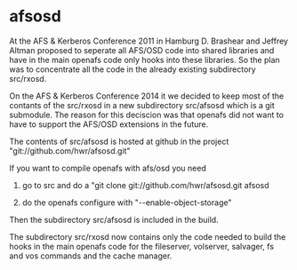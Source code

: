 afsosd
======

At the AFS & Kerberos Conference 2011 in Hamburg D. Brashear and Jeffrey Altman
proposed to seperate all AFS/OSD code into shared libraries and have in the
main openafs code only hooks into these libraries. So the plan was to
concentrate all the code in  the already existing subdirectory src/rxosd.

On the AFS & Kerberos Conference 2014 it we decided to keep most of the contants
of the src/rxosd in a new subdirectory src/afsosd which is a git submodule.
The reason for this deciscion was that openafs did not want to have to support
the AFS/OSD extensions in the future.

The contents of src/afsosd is hosted at github in the project
"git://github.com/hwr/afsosd.git"

If you want to compile openafs with afs/osd you need

1)	go to src and do a "git clone git://github.com/hwr/afsosd.git afsosd

2)	do the openafs configure with "--enable-object-storage"

Then the subdirectory src/afsosd is included in the build.

The subdirectory src/rxosd now contains only the code needed to build the
hooks in the main openafs code for the fileserver, volserver, salvager,
fs and vos commands and the cache manager.
